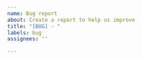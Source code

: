 ```yaml
---
name: Bug report
about: Create a report to help us improve
title: "[BUG] - "
labels: bug
assignees: ''

---
```



